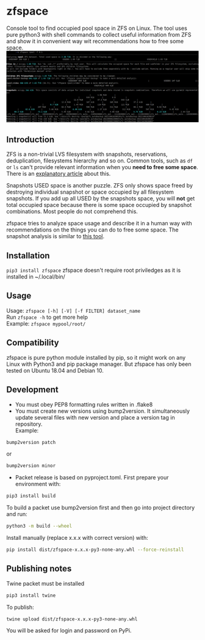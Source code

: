 # zfspace
Console tool to find occupied pool space in ZFS on Linux.
The tool uses pure python3 with shell commands to collect useful information from ZFS 
and show it in convenient way wit recommendations how to free some space.
![An example of zfspace console output](./docs/zfspace_example.png)

## Introduction

ZFS is a non-trivial LVS filesystem with snapshots, reservations, deduplication, filesystems hierarchy and so on. 
Common tools, such as `df` or `ls` can't provide relevant information when you **need to free some space**.
There is an [explanatory article](https://zedfs.com/all-you-have-to-know-about-reading-zfs-disk-usage/) about this.  
  
Snapshots USED space is another puzzle. ZFS only shows space freed by destroying individual snapshot or space 
occupied by all filesystem snapshots. If you add up all USED by the snapshots space, you will **not** get total occupied 
space because there is some space occupied by snapshot combinations. Most people do not comprehend this.  

zfspace tries to analyze space usage and describe it in a human way with recommendations on the things you can do 
to free some space. The snapshot analysis is similar to 
[this tool](https://github.com/mafm/zfs-snapshot-disk-usage-matrix).

## Installation

`pip3 install zfspace`
zfspace doesn't require root priviledges as it is installed in ~/.local/bin/ 

## Usage

Usage: `zfspace [-h] [-V] [-f FILTER] dataset_name`  
Run `zfspace -h` to get more help   
Example: `zfspace mypool/root/`

## Compatibility

zfspace is pure python module installed by pip, so it might work on any Linux with Python3 and pip package manager.
But zfspace has only been tested on Ubuntu 18.04 and Debian 10.

## Development

* You must obey PEP8 formatting rules written in .flake8  
* You must create new versions using bump2version. It simultaneously update several files with new version and 
place a version tag in repository.  
Example:
```bash
bump2version patch
```
or
```bash
bump2version minor
```
* Packet release is based on pyproject.toml. First prepare your environment with:
 ```bash
pip3 install build
```
To build a packet use bump2version first and then go into project directory and run:
 ```bash
python3 -m build --wheel
 ```
Install manually (replace x.x.x with correct version) with:
```bash
pip install dist/zfspace-x.x.x-py3-none-any.whl --force-reinstall
```

## Publishing notes

Twine packet must be installed
```bash
pip3 install twine
```
To publish:
```bash
twine upload dist/zfspace-x.x.x-py3-none-any.whl
```
You will be asked for login and password on PyPi.